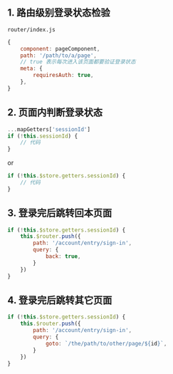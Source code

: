 ## 1. 路由级别登录状态检验

`router/index.js`

```js
{
  	component: pageComponent,
    path: '/path/to/a/page',
    // true 表示每次进入该页面都要验证登录状态
    meta: {
        requiresAuth: true,
    },
}
```





## 2. 页面内判断登录状态

```js
...mapGetters['sessionId']
if (!this.sessionId) {
    // 代码
}
```

or

```js
if (!this.$store.getters.sessionId) {
  	// 代码
}
```



## 3. 登录完后跳转回本页面

```js
if (!this.$store.getters.sessionId) {
  	this.$router.push({
      	path: '/account/entry/sign-in',
      	query: {
          	back: true,
        }
  	})
}
```



## 4. 登录完后跳转其它页面

```js
if (!this.$store.getters.sessionId) {
  	this.$router.push({
      	path: '/account/entry/sign-in',
      	query: {
          	goto: `/the/path/to/other/page/${id}`,
        }
  	})
}
```

